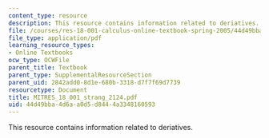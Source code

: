 ```yaml
---
content_type: resource
description: This resource contains information related to deriatives.
file: /courses/res-18-001-calculus-online-textbook-spring-2005/44d49bba4d6aa0d5d8444a3348160593_MITRES_18_001_strang_2124.pdf
file_type: application/pdf
learning_resource_types:
- Online Textbooks
ocw_type: OCWFile
parent_title: Textbook
parent_type: SupplementalResourceSection
parent_uid: 2842add0-8d1e-680b-3318-d7f7f69d7739
resourcetype: Document
title: MITRES_18_001_strang_2124.pdf
uid: 44d49bba-4d6a-a0d5-d844-4a3348160593
---
```

This resource contains information related to deriatives.

